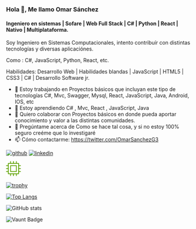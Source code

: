 ### Hola 👋, Me llamo Omar Sánchez
#### Ingeniero en sistemas | Sofare | Web Full Stack | C#  |  Python  | React | Nativo | Multiplataforma.
Soy Ingeniero en Sistemas Computacionales, intento contribuír con distintas tecnologías y diversas aplicaciónes.

Como : C#, JavaScript, Python, React, etc.



Habilidades: Desarrollo Web | Habilidades blandas | JavaScript | HTML5 | CSS3 | C# | Desarrollo Software jr.

- 🔭 Estoy trabajando en Proyectos básicos que incluyan este tipo de tecnologías C#, Mvc, Swagger, Mysql, React, JavaScript, Java, Android, IOS, etc 
- 🌱 Estoy aprendiendo C# , Mvc, React , JavaScript, Java 
- 👯 Quiero colaborar con Proyectos básicos en donde pueda aportar conocimiento y valor a las distintas comunidades. 
- 💬 Pregúntame acerca de Como se hace tal cosa, y si no estoy 100% seguro creéme que lo investigaré 
- 📫 Cómo contactarme: https://twitter.com/OmarSanchezG3 


[<img src='https://cdn.jsdelivr.net/npm/simple-icons@3.0.1/icons/github.svg' alt='github' height='40'>](https://github.com/https://github.com/OmarSanchez-developer/)  [<img src='https://cdn.jsdelivr.net/npm/simple-icons@3.0.1/icons/linkedin.svg' alt='linkedin' height='40'>](https://www.linkedin.com/in/https://www.linkedin.com/in/ing-omar-sanchez//)  

<a href='https://docs.github.com/en/developers'><img src='https://raw.githubusercontent.com/acervenky/animated-github-badges/master/assets/devbadge.gif' width='40' height='40'></a> 

[![trophy](https://github-profile-trophy.vercel.app/?username=https://github.com/OmarSanchez-developer/)](https://github.com/ryo-ma/github-profile-trophy)

[![Top Langs](https://github-readme-stats.vercel.app/api/top-langs/?username=https://github.com/OmarSanchez-developer/)](https://github.com/anuraghazra/github-readme-stats)

![GitHub stats](https://github-readme-stats.vercel.app/api?username=https://github.com/OmarSanchez-developer/&show_icons=true)  

![Vaunt Badge](https://api.vaunt.dev/v1/github/entities/https://github.com/OmarSanchez-developer//contributions?format=svg&private=false)  

